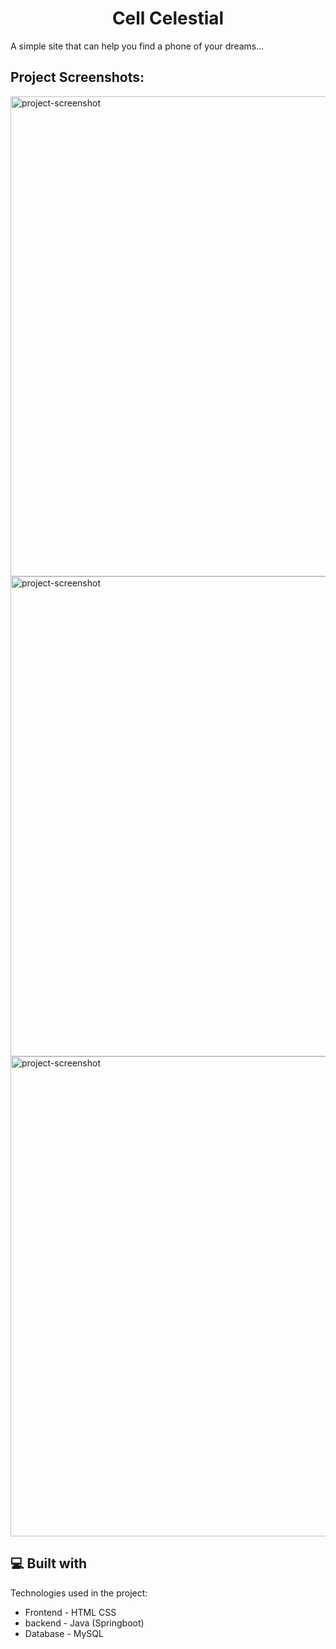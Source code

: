 <h1 align="center" id="title">Cell Celestial</h1>

<p id="description">A simple site that can help you find a phone of your dreams...</p>

<h2>Project Screenshots:</h2>

<img src="https://drive.google.com/file/d/1CUc2SW6ofjSfr6Xp49p8wzwAsI-5jj0A/view?usp=drive_link" alt="project-screenshot" width="1366" height="768/">

<img src="https://drive.google.com/file/d/1h8BOA91tjl-Pg1LuHfH6z7Zmv3mOy9Gk/view?usp=drive_link" alt="project-screenshot" width="1366" height="768/">

<img src="https://drive.google.com/file/d/10cB9ELhW2tkOagds0pQsXFFCi1zk4XIp/view?usp=drive_link" alt="project-screenshot" width="1366" height="768/">

  
  
<h2>💻 Built with</h2>

Technologies used in the project:

*   Frontend - HTML CSS
*   backend - Java (Springboot)
*   Database - MySQL

